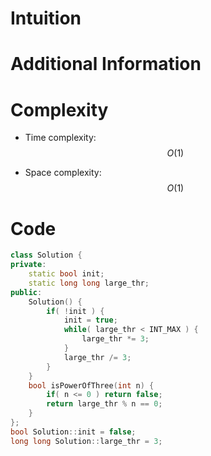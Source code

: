 # Intuition

# Additional Information

# Complexity
- Time complexity: $$O(1)$$
<!-- Add your time complexity here, e.g. $$O(n)$$ -->

- Space complexity: $$O(1)$$
<!-- Add your space complexity here, e.g. $$O(n)$$ -->

# Code
```cpp
class Solution {
private:
    static bool init;
    static long long large_thr;
public:
    Solution() {
        if( !init ) {
            init = true;
            while( large_thr < INT_MAX ) {
                large_thr *= 3;
            }
            large_thr /= 3;
        }
    }
    bool isPowerOfThree(int n) {
        if( n <= 0 ) return false;
        return large_thr % n == 0;
    }
};
bool Solution::init = false;
long long Solution::large_thr = 3;
```
